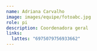 ```yaml
---
name: Adriana Carvalho
image: images/equipe/fotoabc.jpg
role: pi
description: Coordenadora geral
links:
  lattes: "6975079756933662"
---  
```


